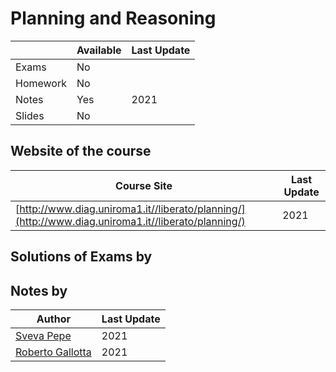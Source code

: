 # Planning and Reasoning

|   | Available | Last Update |
| ------------- | ------------- | ------------ |
| Exams | No |  |
| Homework  | No |  |
| Notes  | Yes | 2021 |
| Slides | No | |

## Website of the course

| Course Site| Last Update |
|--------| ------------ | 
|[http://www.diag.uniroma1.it//liberato/planning/](http://www.diag.uniroma1.it//liberato/planning/)  | 2021|

## Solutions of Exams by

## Notes by

| Author |  Last Update | 
|--------| ------------ | 
| [Sveva Pepe](https://github.com/pepes97) | 2021 | 
| [Roberto Gallotta](https://github.com/gallorob) | 2021 |

